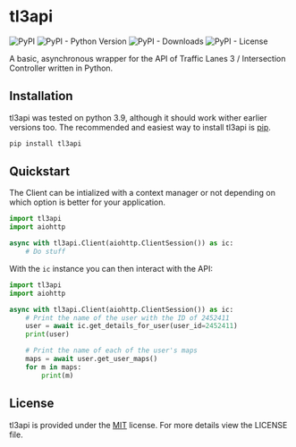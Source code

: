 # tl3api
![PyPI](https://img.shields.io/pypi/v/tl3api) ![PyPI - Python Version](https://img.shields.io/pypi/pyversions/tl3api) ![PyPI - Downloads](https://img.shields.io/pypi/dm/tl3api) ![PyPI - License](https://img.shields.io/pypi/l/tl3api)

A basic, asynchronous wrapper for the API of Traffic Lanes 3 / Intersection Controller written in Python.

## Installation

tl3api was tested on python 3.9, although it should work wither earlier versions too. The recommended and easiest way to install tl3api is [pip](https://pypi.org/project/pip/).
```sh
pip install tl3api
```

## Quickstart
The Client can be intialized with a context manager or not depending on which option is better for your application.
```py
import tl3api
import aiohttp

async with tl3api.Client(aiohttp.ClientSession()) as ic:
    # Do stuff
```
With the `ic` instance you can then interact with the API:
```py
import tl3api
import aiohttp

async with tl3api.Client(aiohttp.ClientSession()) as ic:
    # Print the name of the user with the ID of 2452411
    user = await ic.get_details_for_user(user_id=2452411)
    print(user)

    # Print the name of each of the user's maps
    maps = await user.get_user_maps()
    for m in maps:
        print(m)
```

## License
tl3api is provided under the [MIT](https://opensource.org/licenses/MIT) license. For more details view the LICENSE file.